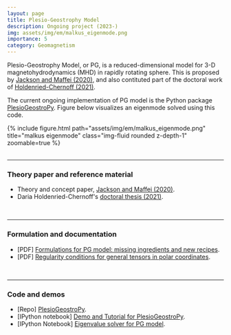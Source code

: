 ```yaml
---
layout: page
title: Plesio-Geostrophy Model
description: Ongoing project (2023-)
img: assets/img/em/malkus_eigenmode.png
importance: 5
category: Geomagnetism
---
```


Plesio-Geostrophy Model, or PG, is a reduced-dimensional model for 3-D magnetohydrodynamics (MHD) in rapidly rotating sphere.
This is proposed by [Jackson and Maffei (2020)](https://royalsocietypublishing.org/doi/10.1098/rspa.2020.0513), and also contituted part of the doctoral work of [Holdenried-Chernoff (2021)](https://www.research-collection.ethz.ch/handle/20.500.11850/509840).

The current ongoing implementation of PG model is the Python package [PlesioGeostroPy](https://github.com/GentleMin/PlesioGeostroPy).
Figure below visualizes an eigenmode solved using this code.

<div class="row">
    <div class="col-sm mt-3 mt-md-0">
        {% include figure.html path="assets/img/em/malkus_eigenmode.png" title="malkus eigenmode" class="img-fluid rounded z-depth-1" zoomable=true %}
    </div>
</div>
<br />

---

### Theory paper and reference material
- Theory and concept paper, [Jackson and Maffei (2020)](https://royalsocietypublishing.org/doi/10.1098/rspa.2020.0513).
- Daria Holdenried-Chernoff's [doctoral thesis (2021)](https://www.research-collection.ethz.ch/handle/20.500.11850/509840).
<br />

---

### Formulation and documentation
- [PDF] <a href="{{ 'assets/pdf/Ingredients.pdf' | relative_url }}">Formulations for PG model: missing ingredients and new recipes</a>.
- [PDF] <a href="{{ 'assets/pdf/regular_tensors_polar_coordinates.pdf' | relative_url }}">Regularity conditions for general tensors in polar coordinates</a>.
<br />

---

### Code and demos
- [Repo] [PlesioGeostroPy](https://github.com/GentleMin/PlesioGeostroPy).
- [IPython notebook] [Demo and Tutorial for PlesioGeostroPy](https://nbviewer.org/github/GentleMin/PlesioGeostroPy/blob/main/PG_demo.ipynb).
- [IPython Notebook] [Eigenvalue solver for PG model](https://nbviewer.org/github/GentleMin/PlesioGeostroPy/blob/main/EigenPG.ipynb).

